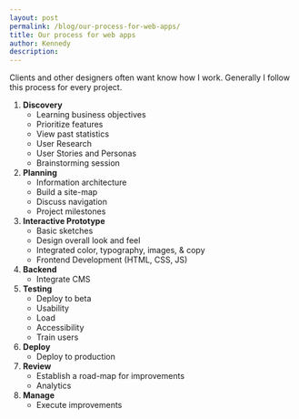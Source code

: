 ```yaml
---
layout: post
permalink: /blog/our-process-for-web-apps/
title: Our process for web apps
author: Kennedy
description:
---
```


<p>Clients and other designers often want know how I work. Generally I follow this process for every project.</p>
<ol>
  <li><strong>Discovery</strong>
    <ul>
      <li>Learning business objectives</li>
      <li>Prioritize features</li>
      <li>View past statistics</li>
      <li>User Research</li>
      <li>User Stories and Personas</li>
      <li>Brainstorming session</li>
    </ul>
  </li>
  <li><strong>Planning</strong>
    <ul>
      <li>Information architecture</li>
      <li>Build a site-map</li>
      <li>Discuss navigation</li>
      <li>Project milestones</li>
    </ul>
  </li>
  <li><strong>Interactive Prototype</strong>
    <ul>
      <li>Basic sketches</li>
      <li>Design overall look and feel</li>
      <li>Integrated color, typography,  images, &amp; copy</li>
      <li>Frontend Development (HTML, CSS, JS)</li>
    </ul>
  </li>
  <li><strong>Backend</strong>
    <ul>
      <li>Integrate CMS</li>
    </ul>
  </li>
  <li><strong>Testing</strong>
    <ul>
      <li>Deploy to beta</li>
      <li>Usability</li>
      <li>Load</li>
      <li>Accessibility</li>
      <li>Train users</li>
    </ul>
  </li>
  <li><strong>Deploy</strong>
    <ul>
      <li>Deploy to production</li>
    </ul>
  </li>
  <li><strong>Review</strong>
    <ul>
      <li>Establish a road-map for improvements</li>
      <li>Analytics</li>
    </ul>
  </li>
  <li><strong>Manage</strong>
    <ul>
      <li>Execute improvements</li>
    </ul>
  </li>
</ol>
